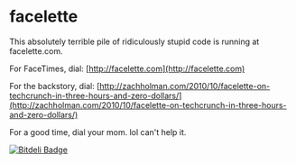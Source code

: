 # facelette

This absolutely terrible pile of ridiculously stupid code is running at
facelette.com.

For FaceTimes, dial: [http://facelette.com](http://facelette.com)

For the backstory, dial: [http://zachholman.com/2010/10/facelette-on-techcrunch-in-three-hours-and-zero-dollars/](http://zachholman.com/2010/10/facelette-on-techcrunch-in-three-hours-and-zero-dollars/)

For a good time, dial your mom. lol can't help it.


[![Bitdeli Badge](https://d2weczhvl823v0.cloudfront.net/time-machine/facelette/trend.png)](https://bitdeli.com/free "Bitdeli Badge")

